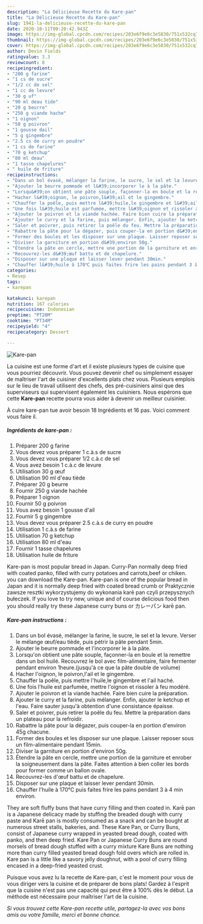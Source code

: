 ```yaml
---
description: "La Délicieuse Recette du Kare-pan"
title: "La Délicieuse Recette du Kare-pan"
slug: 1941-la-delicieuse-recette-du-kare-pan
date: 2020-10-11T00:20:42.943Z
image: https://img-global.cpcdn.com/recipes/203e6f9e6c3e5830/751x532cq70/kare-pan-photo-principale-de-la-recette.jpg
thumbnail: https://img-global.cpcdn.com/recipes/203e6f9e6c3e5830/751x532cq70/kare-pan-photo-principale-de-la-recette.jpg
cover: https://img-global.cpcdn.com/recipes/203e6f9e6c3e5830/751x532cq70/kare-pan-photo-principale-de-la-recette.jpg
author: Devin Fields
ratingvalue: 3.3
reviewcount: 8
recipeingredient:
- "200 g farine"
- "1 cs de sucre"
- "1/2 cc de sel"
- "1 cc de levure"
- "30 g uf"
- "90 ml deau tide"
- "20 g beurre"
- "250 g viande hache"
- "1 oignon"
- "50 g poivron"
- "1 gousse dail"
- "5 g gingembre"
- "2.5 cs de curry en poudre"
- "1 cs de farine"
- "70 g ketchup"
- "80 ml deau"
- "1 tasse chapelures"
- " huile de friture"
recipeinstructions:
- "Dans un bol évasé, mélanger la farine, le sucre, le sel et la levure. Verser le mélange œuf/eau tiède, puis pétrir la pâte pendant 5min."
- "Ajouter le beurre pommade et l&#39;incorporer le à la pâte."
- "Lorsqu&#39;on obtient une pâte souple, façonner-la en boule et la remettre dans un bol huilé. Recouvrez le bol avec film-alimentaire, faire fermenter pendant environ 1heure.(jusqu&#39;à ce que la pâte double de volume)"
- "Hacher l&#39;oignon, le poivron,l&#39;ail et le gingembre."
- "Chauffer la poêle, puis mettre l&#39;huile,le gingembre et l&#39;ail haché."
- "Une fois l&#39;huile est parfumée, mettre l&#39;oignon et rissoler à feu modéré."
- "Ajouter le poivron et la viande hachée. Faire bien cuire la préparation."
- "Ajouter le curry et la farine, puis mélanger. Enfin, ajouter le ketchup et l&#39;eau. Faire sauter jusqu&#39;à obtention d&#39;une consistance épaisse."
- "Saler et poivrer, puis retirer la poêle du feu. Mettre la préparation dans un plateau pour la refroidir."
- "Rabattre la pâte pour la dégazer, puis couper-la en portion d&#39;environ 45g chacune."
- "Former des boules et les disposer sur une plaque. Laisser reposer sous un film-alimentaire pendant 15min."
- "Diviser la garniture en portion d&#39;environ 50g."
- "Étendre la pâte en cercle, mettre une portion de la garniture et enrober la soigneusement dans la pâte. Faites attention à bien coller les bords pour former comme un ballon ovale."
- "Recouvrez-les d&#39;œuf battu et de chapelure."
- "Disposer sur une plaque et laisser lever pendant 30min."
- "Chauffer l&#39;huile à 170℃ puis faites frire les pains pendant 3 à 4 min environ."
categories:
- Resep
tags:
- karepan

katakunci: karepan 
nutrition: 167 calories
recipecuisine: Indonesian
preptime: "PT20M"
cooktime: "PT34M"
recipeyield: "4"
recipecategory: Dessert

---
```



![Kare-pan](https://img-global.cpcdn.com/recipes/203e6f9e6c3e5830/751x532cq70/kare-pan-photo-principale-de-la-recette.jpg)

La cuisine est une forme d'art et il existe plusieurs types de cuisine que vous pourriez découvrir. Vous pouvez devenir chef ou simplement essayer de maîtriser l'art de cuisiner d'excellents plats chez vous. Plusieurs emplois sur le lieu de travail utilisent des chefs, des pré-cuisiniers ainsi que des superviseurs qui supervisent également les cuisiniers. Nous espérons que cette <strong> Kare-pan </strong> recette pourra vous aider à devenir un meilleur cuisinier.

<!--inarticleads1-->

À cuire kare-pan tue avoir besoin 18 Ingrédients et 16 pas. Voici comment vous faire il.

##### Ingrédients de kare-pan :

1. Préparer 200 g farine
1. Vous devez vous préparer 1 c.à.s de sucre
1. Vous devez vous préparer 1/2 c.à.c de sel
1. Vous avez besoin 1 c.à.c de levure
1. Utilisation 30 g œuf
1. Utilisation 90 ml d&#39;eau tiède
1. Préparer 20 g beurre
1. Fournir 250 g viande hachée
1. Préparer 1 oignon
1. Fournir 50 g poivron
1. Vous avez besoin 1 gousse d&#39;ail
1. Fournir 5 g gingembre
1. Vous devez vous préparer 2.5 c.à.s de curry en poudre
1. Utilisation 1 c.à.s de farine
1. Utilisation 70 g ketchup
1. Utilisation 80 ml d&#39;eau
1. Fournir 1 tasse chapelures
1. Utilisation  huile de friture


Kare-pan is most popular bread in Japan. Curry-Pan normally deep fried with coated panko, filled with curry potatoes and carrots,beef or chiken. you can download the Kare-pan. Kare-pan is one of the popular bread in Japan and it is normally deep fried with coated bread crumb or Praktycznie zawsze resztki wykorzystujemy do wykonania karē pan czyli przepysznych bułeczek. If you love to try new, unique and of course delicious food then you should really try these Japanese curry buns or カレーパン karē pan. 

<!--inarticleads2-->

##### Kare-pan instructions :

1. Dans un bol évasé, mélanger la farine, le sucre, le sel et la levure. Verser le mélange œuf/eau tiède, puis pétrir la pâte pendant 5min.
1. Ajouter le beurre pommade et l&#39;incorporer le à la pâte.
1. Lorsqu&#39;on obtient une pâte souple, façonner-la en boule et la remettre dans un bol huilé. Recouvrez le bol avec film-alimentaire, faire fermenter pendant environ 1heure.(jusqu&#39;à ce que la pâte double de volume)
1. Hacher l&#39;oignon, le poivron,l&#39;ail et le gingembre.
1. Chauffer la poêle, puis mettre l&#39;huile,le gingembre et l&#39;ail haché.
1. Une fois l&#39;huile est parfumée, mettre l&#39;oignon et rissoler à feu modéré.
1. Ajouter le poivron et la viande hachée. Faire bien cuire la préparation.
1. Ajouter le curry et la farine, puis mélanger. Enfin, ajouter le ketchup et l&#39;eau. Faire sauter jusqu&#39;à obtention d&#39;une consistance épaisse.
1. Saler et poivrer, puis retirer la poêle du feu. Mettre la préparation dans un plateau pour la refroidir.
1. Rabattre la pâte pour la dégazer, puis couper-la en portion d&#39;environ 45g chacune.
1. Former des boules et les disposer sur une plaque. Laisser reposer sous un film-alimentaire pendant 15min.
1. Diviser la garniture en portion d&#39;environ 50g.
1. Étendre la pâte en cercle, mettre une portion de la garniture et enrober la soigneusement dans la pâte. Faites attention à bien coller les bords pour former comme un ballon ovale.
1. Recouvrez-les d&#39;œuf battu et de chapelure.
1. Disposer sur une plaque et laisser lever pendant 30min.
1. Chauffer l&#39;huile à 170℃ puis faites frire les pains pendant 3 à 4 min environ.


They are soft fluffy buns that have curry filling and then coated in. Karē pan is a Japanese delicacy made by stuffing the breaded dough with curry paste and Karē pan is mostly consumed as a snack and can be bought at numerous street stalls, bakeries, and. These Kare Pan, or Curry Buns, consist of Japanese curry wrapped in yeasted bread dough, coated with panko, and then deep fried. Kare Pan or Japanese Curry Buns are round morsels of bread dough stuffed with a curry mixture Kare Buns are nothing more than curry filled yeasted bread dough fold overs which are rolled in. Kare pan is a little like a savory jelly doughnut, with a pool of curry filling encased in a deep-fried yeasted crust. 

<!--inarticleads1-->

<p>
Puisque vous avez lu la recette de Kare-pan, c'est le moment pour vous de vous diriger vers la cuisine et de préparer de bons plats! Gardez à l'esprit que la cuisine n'est pas une capacité qui peut être à 100% dès le début. La méthode est nécessaire pour maîtriser l'art de la cuisine.
</p>

<p>
<i>Si vous trouvez cette Kare-pan recette utile, partagez-la avec vos bons amis ou votre famille, merci et bonne chance.</i>
</p>

